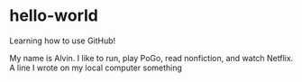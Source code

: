 # hello-world
Learning how to use GitHub!

My name is Alvin. I like to run, play PoGo, read nonfiction, and watch Netflix.
A line I wrote on my local computer
something
